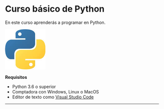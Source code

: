 # Curso básico de Python


En este curso aprenderás a programar en Python.

![Logo de Python](https://github.com/edgarpineda1971/curso-basico-python/blob/main/imagenes/Logo%20Python.jpg)

**Requisitos**
- Python 3.6 o superior
- Comptadora con Windows, Linux o MacOS
- Editor de texto como [Visual Studio Code](https://code.visualstudio.com/)
_______________________________

